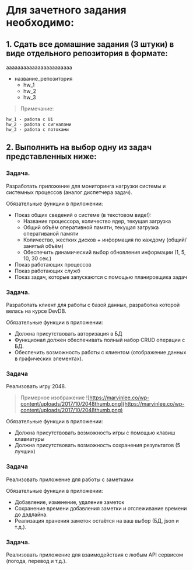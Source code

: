 # Для зачетного задания необходимо:

## 1. Сдать все домашние задания (3 штуки) в виде отдельного репозитория в формате:
ааааааааааааааааааааааа
* название_репозитория
    * hw_1
    * hw_2
    * hw_3

> Примечание:

    hw_1 - работа с Ui 
    hw_2 - работа с сигналами
    hw_3 - работа с потоками

## 2. Выполнить на выбор одну из задач представленных ниже:

### Задача.

Разработать приложение для мониторинга нагрузки системы и системных процессов (аналог диспетчера задач).

Обязательные функции в приложении:

* Показ общих сведений о системе (в текстовом виде!):
    * Название процессора, количество ядер, текущая загрузка
    * Общий объём оперативной памяти, текущая загрузка оперативаной памяти
    * Количество, жестких дисков + информация по каждому (общий/занятый объём)
    * Обеспечить динамический выбор обновления информации (1, 5, 10, 30 сек.)
* Показ работающих процессов
* Показ работающих служб
* Показ задач, которые запускаются с помощью планировщика задач

### Задача.

Разработать клиент для работы с базой данных, разработка которой велась на курсе DevDB.

Обязательные функции в приложении:

* Должна присутствовать авторизация в БД
* Функционал должен обеспечивать полный набор CRUD операции с БД.
* Обеспечить возможность работы с клиентом (отображение данных в графических элементах).

### Задача

Реализовать игру 2048.

> Примерное изображение
![https://marvinlee.co/wp-content/uploads/2017/10/2048thumb.png](https://marvinlee.co/wp-content/uploads/2017/10/2048thumb.png)

Обязательные функции в приложении:

* Должна присутствовать возможность игры с помощью клавиш клавиатуры
* Должна присутствовать возможность сохранения результатов (5 лучших)

### Задача

Реализовать приложение для работы с заметками

Обязательные функции в приложении:

* Добавление, изменение, удаление заметок
* Сохранение времени добавления заметки и отслеживание времени до дэдлайна.
* Реализация хранения заметок остаётся на ваш выбор (БД, json и т.д.).

### Задача.

Реализовать приложение для взаимодействия с любым API сервисом (погода, перевод и т.д.).